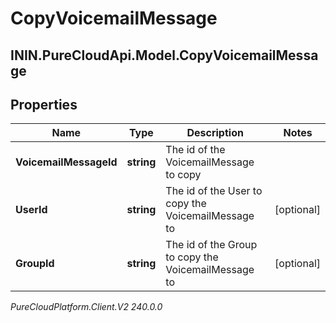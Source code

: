 # CopyVoicemailMessage

## ININ.PureCloudApi.Model.CopyVoicemailMessage

## Properties

|Name | Type | Description | Notes|
|------------ | ------------- | ------------- | -------------|
| **VoicemailMessageId** | **string** | The id of the VoicemailMessage to copy | |
| **UserId** | **string** | The id of the User to copy the VoicemailMessage to | [optional] |
| **GroupId** | **string** | The id of the Group to copy the VoicemailMessage to | [optional] |



_PureCloudPlatform.Client.V2 240.0.0_
